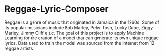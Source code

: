 # Reggae-Lyric-Composer

Reggae is a genre of music that originated in Jamaica in the 1960s. Some of its popular musicians include Bob Marley, Peter Tosh, Lucky Dube, Ziggy Marley, Jimmy Cliff e.t.c. The goal of this project is to apply Machine Learning for the cration of a model that can generate its own unique reggae lyrics. Data used to train the model was sourced from the internet from 12 reggae artists. 
